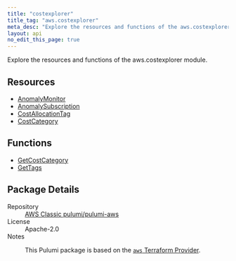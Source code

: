 ```yaml
---
title: "costexplorer"
title_tag: "aws.costexplorer"
meta_desc: "Explore the resources and functions of the aws.costexplorer module."
layout: api
no_edit_this_page: true
---
```


<!-- WARNING: this file was generated by Pulumi Docs Generator. -->
<!-- Do not edit by hand unless you're certain you know what you are doing! -->

Explore the resources and functions of the aws.costexplorer module.

<h2 id="resources">Resources</h2>
<ul class="api">
    <li><a href="anomalymonitor/" title="AnomalyMonitor"><span class="api-symbol api-symbol--resource"></span>AnomalyMonitor</a></li>
    <li><a href="anomalysubscription/" title="AnomalySubscription"><span class="api-symbol api-symbol--resource"></span>AnomalySubscription</a></li>
    <li><a href="costallocationtag/" title="CostAllocationTag"><span class="api-symbol api-symbol--resource"></span>CostAllocationTag</a></li>
    <li><a href="costcategory/" title="CostCategory"><span class="api-symbol api-symbol--resource"></span>CostCategory</a></li>
</ul>

<h2 id="functions">Functions</h2>
<ul class="api">
    <li><a href="getcostcategory/" title="GetCostCategory"><span class="api-symbol api-symbol--function"></span>GetCostCategory</a></li>
    <li><a href="gettags/" title="GetTags"><span class="api-symbol api-symbol--function"></span>GetTags</a></li>
</ul>

<h2 id="package-details">Package Details</h2>
<dl class="package-details">
	<dt>Repository</dt>
	<dd><a href="https://github.com/pulumi/pulumi-aws">AWS Classic pulumi/pulumi-aws</a></dd>
	<dt>License</dt>
	<dd>Apache-2.0</dd>
	<dt>Notes</dt>
	<dd><p>This Pulumi package is based on the <a href="https://github.com/hashicorp/terraform-provider-aws"><code>aws</code> Terraform Provider</a>.</p>
</dd>
</dl>

